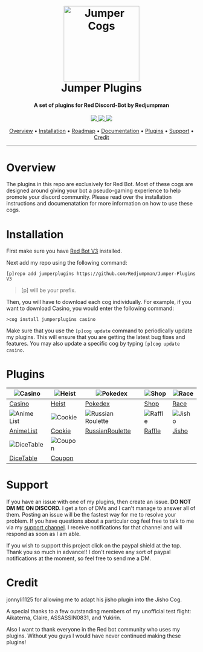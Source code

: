 <h1 align="center">
  <br>
  <a href="https://github.com/Redjumpman/Jumper-Cogs/"><img src="http://pressthebuttons.typepad.com/.a/6a00d83452033569e2011570acd014970b-800wi" alt="Jumper Cogs" width="200"></a>
  <br>
  Jumper Plugins
  <br>
</h1>

<h4 align="center">A set of plugins for Red Discord-Bot by Redjumpman</h4>

<p align="center">
  <a href="paypal.me/redjumpman">
    <img src="https://img.shields.io/badge/paypal-donate-red.svg">
  </a>
  <a href="https://www.python.org/downloads/release/python-355/"><img src="https://img.shields.io/badge/Made%20With-Python%203.5-blue.svg?style=for-the-badge">
</a>
  <a href="https://github.com/Cog-Creators/Red-DiscordBot">
      <img src="https://img.shields.io/badge/Discord-Red%20Bot-red.svg">
  </a>
</p>

<p align="center">
  <a href="#overview">Overview</a> •
  <a href="#installation">Installation</a> •
  <a href="https://github.com/Redjumpman/Jumper-Plugins/projects">Roadmap</a> •
  <a href="https://github.com/Redjumpman/Jumper-Plugins/wiki">Documentation</a> •
  <a href="#plugins">Plugins</a> •
  <a href="#support">Support</a> •
  <a href="#credit">Credit</a>
</p>

---
# Overview
The plugins in this repo are exclusively for Red Bot. Most of these cogs are designed around giving your bot a pseudo-gaming experience to help promote your discord community. Please read over the installation instructions and documenatation for more information on how to use these cogs.

# Installation
First make sure you have [Red Bot V3](https://github.com/Cog-Creators/Red-DiscordBot/tree/V3/develop) installed.

Next add my repo using the following command:  

`[p]repo add jumperplugins https://github.com/Redjumpman/Jumper-Plugins V3`    

> [p] will be your prefix.

Then, you will have to download each cog individually. For example, if you want to download Casino, you would enter the following command:

`>cog install jumperplugins casino`

Make sure that you use the `[p]cog update` command to periodically update my plugins. This will ensure that you are getting the latest bug fixes and features. You may also update a specific cog by typing `[p]cog update casino`.


# Plugins

| ![Casino](https://i.imgur.com/vkpfJug.png)                               | ![Heist](https://i.imgur.com/r1ln0DH.png)                          | ![Pokedex](https://i.imgur.com/9PDfJi1.png)                                          | ![Shop](https://cdn3.iconfinder.com/data/icons/shopping-icons-14/128/17_Store-128.png) | ![Race](https://i.imgur.com/RtDpIqP.png)                         |
|--------------------------------------------------------------------------|--------------------------------------------------------------------|--------------------------------------------------------------------------------------|----------------------------------------------------------------------------------------|------------------------------------------------------------------|
| [Casino](https://github.com/Redjumpman/Jumper-Plugins/wiki/Casino-RedV3) | [Heist](https://github.com/Redjumpman/Jumper-Plugins/wiki/Heist)   | [Pokedex](https://github.com/Redjumpman/Jumper-Plugins/wiki/Pokedex-RedV3)           | [Shop](https://github.com/Redjumpman/Jumper-Plugins/wiki/Shop-Red-V3)                  | [Race]()                                                         |
| ![Anime List](https://i.imgur.com/nq0RLrd.png)                           | ![Cookie](https://i.imgur.com/K7d1Bnj.png)                         | ![Russian Roulette](https://i.imgur.com/c8AUxpF.png)                                 | ![Raffle](https://i.imgur.com/nFEY62O.png)                                             | ![Jisho](https://i.imgur.com/mEfCe2G.png)                        |
| [AnimeList](https://github.com/Redjumpman/Jumper-Plugins/wiki/Animelist) | [Cookie]()                                                         | [RussianRoulette](https://github.com/Redjumpman/Jumper-Plugins/wiki/Russianroulette) | [Raffle](https://github.com/Redjumpman/Jumper-Plugins/wiki/Raffle-RedV3)               | [Jisho](https://github.com/Redjumpman/Jumper-Plugins/wiki/Jisho) |
| ![DiceTable](https://i.imgur.com/0kIaU1s.png)                            | ![Coupon](https://i.imgur.com/1oDD3T9.png)                         |                                                                                      |                                                                                        |                                                                  |
| [DiceTable](https://github.com/Redjumpman/Jumper-Plugins/wiki/Dicetable) | [Coupon](https://github.com/Redjumpman/Jumper-Plugins/wiki/Coupon) |                                                                                      |                                                                                        |                                                                  |

# Support
If you have an issue with one of my plugins, then create an issue. **DO NOT DM ME ON DISCORD.** I get a ton of DMs and I can't manage to answer all of them. Posting an issue will be the fastest way for me to resolve your problem. If you have questions about a particular cog feel free to talk to me via my [support channel](https://discord.gg/c6HQUb7). I receive notifications for that channel and will respond as soon as I am able. 

If you wish to support this project click on the paypal shield at the top. Thank you so much in advance!! I don't recieve any sort of paypal notifications at the moment, so feel free to send me a DM.

# Credit
jonnyli1125 for allowing me to adapt his jisho plugin into the Jisho Cog.

A special thanks to a few outstanding members of my unofficial test flight: Aikaterna, Claire, ASSASSIN0831, and Yukirin.

Also I want to thank everyone in the Red bot community who uses my plugins. Without you guys I would have never continued making these plugins!
